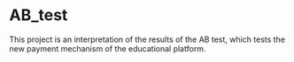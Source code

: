 # AB_test
This project is an interpretation of the results of the AB test, which tests the new payment mechanism of the educational platform.  
